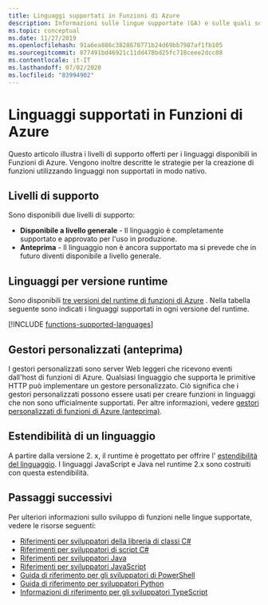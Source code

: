```yaml
---
title: Linguaggi supportati in Funzioni di Azure
description: Informazioni sulle lingue supportate (GA) e sulle quali sono disponibili in anteprima e sui modi per estendere lo sviluppo di funzioni ad altre lingue.
ms.topic: conceptual
ms.date: 11/27/2019
ms.openlocfilehash: 91a6ea886c3828678771b24d69bb7987af1fb105
ms.sourcegitcommit: 877491bd46921c11dd478bd25fc718ceee2dcc08
ms.contentlocale: it-IT
ms.lasthandoff: 07/02/2020
ms.locfileid: "83994902"
---
```

# <a name="supported-languages-in-azure-functions"></a>Linguaggi supportati in Funzioni di Azure

Questo articolo illustra i livelli di supporto offerti per i linguaggi disponibili in Funzioni di Azure. Vengono inoltre descritte le strategie per la creazione di funzioni utilizzando linguaggi non supportati in modo nativo.

## <a name="levels-of-support"></a>Livelli di supporto

Sono disponibili due livelli di supporto:

* **Disponibile a livello generale** - Il linguaggio è completamente supportato e approvato per l'uso in produzione.
* **Anteprima** - Il linguaggio non è ancora supportato ma si prevede che in futuro diventi disponibile a livello generale.

## <a name="languages-by-runtime-version"></a>Linguaggi per versione runtime 

Sono disponibili [tre versioni del runtime di funzioni di Azure](functions-versions.md) . Nella tabella seguente sono indicati i linguaggi supportati in ogni versione del runtime.

[!INCLUDE [functions-supported-languages](../../includes/functions-supported-languages.md)]

## <a name="custom-handlers-preview"></a>Gestori personalizzati (anteprima) 

I gestori personalizzati sono server Web leggeri che ricevono eventi dall'host di funzioni di Azure. Qualsiasi linguaggio che supporta le primitive HTTP può implementare un gestore personalizzato. Ciò significa che i gestori personalizzati possono essere usati per creare funzioni in linguaggi che non sono ufficialmente supportati. Per altre informazioni, vedere [gestori personalizzati di funzioni di Azure (anteprima)](functions-custom-handlers.md).

## <a name="language-extensibility"></a>Estendibilità di un linguaggio

A partire dalla versione 2. x, il runtime è progettato per offrire l' [estendibilità del linguaggio](https://github.com/Azure/azure-webjobs-sdk-script/wiki/Language-Extensibility). I linguaggi JavaScript e Java nel runtime 2.x sono costruiti con questa estendibilità.

## <a name="next-steps"></a>Passaggi successivi

Per ulteriori informazioni sullo sviluppo di funzioni nelle lingue supportate, vedere le risorse seguenti:

+ [Riferimenti per sviluppatori della libreria di classi C#](functions-dotnet-class-library.md)
+ [Riferimenti per sviluppatori di script C#](functions-reference-csharp.md)
+ [Riferimenti per sviluppatori Java](functions-reference-java.md)
+ [Riferimenti per sviluppatori JavaScript](functions-reference-node.md)
+ [Guida di riferimento per gli sviluppatori di PowerShell](functions-reference-powershell.md)
+ [Guida di riferimento per sviluppatori Python](functions-reference-python.md)
+ [Informazioni di riferimento per gli sviluppatori TypeScript](functions-reference-node.md#typescript)
